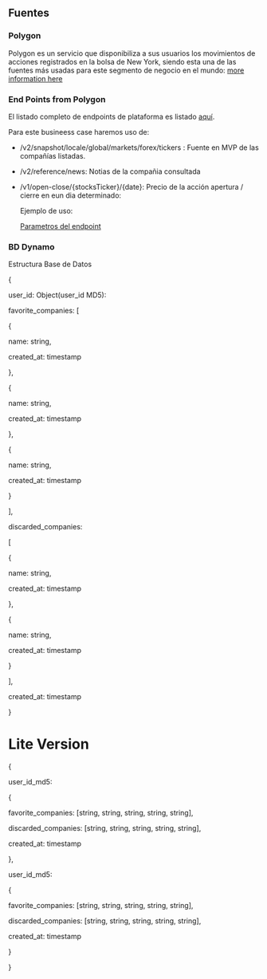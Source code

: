 ## Fuentes

### Polygon

Polygon es un servicio que disponibiliza a sus usuarios los movimientos de acciones registrados en la bolsa de  New York, siendo esta una de las fuentes más usadas para este segmento de negocio en el mundo:  [more information here](https://polygon.io/)

### End Points from Polygon

El listado completo de endpoints de plataforma es listado [aquí](https://polygon.io/system).

Para este busineess case haremos uso de:

- /v2/snapshot/locale/global/markets/forex/tickers : Fuente en MVP de las compañías listadas.
- /v2/reference/news: Notias de la compañia consultada
- /v1/open-close/{stocksTicker}/{date}: Precio de la acción apertura / cierre en eun dia determinado:
    
    Ejemplo de uso:
    
    [Parametros del endpoint](https://www.notion.so/f8ccd35aeeca4f54b3e02499ded4d795)
    

### BD Dynamo

Estructura Base de Datos

{

user_id: Object(user_id  MD5):

favorite_companies: [

 {

name: string,

created_at: timestamp

},

{

name: string,

created_at: timestamp

},

{

name: string,

created_at: timestamp

}

],

discarded_companies:

[

{

name: string,

created_at: timestamp

},

{

name: string,

created_at: timestamp

}

], 

created_at: timestamp

}

# Lite Version

{

user_id_md5: 

{

favorite_companies: [string, string, string, string, string],

discarded_companies: [string, string, string, string, string],

created_at: timestamp

},

user_id_md5: 

{

favorite_companies: [string, string, string, string, string],

discarded_companies: [string, string, string, string, string],

created_at: timestamp

}

}

##